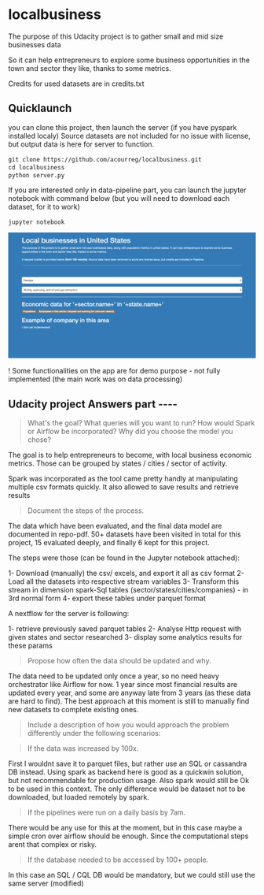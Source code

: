 # localbusiness
The purpose of this Udacity project is to gather small and mid size businesses data

So it can help entrepreneurs to explore some business opportunities in the town and sector they like, thanks to some metrics.

Credits for used datasets are in credits.txt

## Quicklaunch

you can clone this project, then launch the server (if you have pyspark installed localy)
Source datasets are not included for no issue with license, but output data is here for server to function.

```
git clone https://github.com/acourreg/localbusiness.git
cd localbusiness
python server.py
```

If you are interested only in data-pipeline part, you can launch the jupyter notebook with command below (but you will need to download each dataset, for it to work)
```
jupyter notebook
```

![image](https://github.com/acourreg/localbusiness/blob/master/screenshot.png?raw=true)


! Some functionalities on the app are for demo purpose - not fully implemented
(the main work was on data processing)

## Udacity project Answers part ----

> What's the goal? What queries will you want to run? How would Spark or Airflow be incorporated? Why did you choose the model you chose?

The goal is to help entrepreneurs to become, with local business economic metrics. Those can be grouped by states / cities / sector of activity.

Spark was incorporated as the tool came pretty handly at manipulating multiple csv formats quickly. It also allowed to save results 
and retrieve
results

> Document the steps of the process.

The data which have been evaluated, and the final data model are documented in repo-pdf. 50+ datasets have been visited in total for this project,
15 evaluated deeply, and finally 6 kept for this project.

The steps were those (can be found in the Jupyter notebook attached):

1- Download (manually) the csv/ excels, and export it all as csv format
2- Load all the datasets into respective stream variables
3- Transform this stream in dimension spark-Sql tables (sector/states/cities/companies) -  in 3rd normal form
4- export these tables under parquet format

A nextflow for the server is following:

1- retrieve previously saved parquet tables
2- Analyse Http request with given states and sector researched
3- display some analytics results for these params


> Propose how often the data should be updated and why.

The data need to be updated only once a year, so no need heavy orchestrator like Airflow for now.
1 year since most financial results are updated every year, and some are anyway late from 3 years (as these data are hard to find).
The best approach at this moment is still to manually find new datasets to complete existing ones.

> Include a description of how you would approach the problem differently under the following scenarios:

> If the data was increased by 100x.

First I wouldnt save it to parquet files, but rather use an SQL or cassandra DB instead. Using spark as backend here is good as 
a quickwin solution, but not recommendable for production usage. Also spark would still be Ok to be used in this context. The only difference
would be dataset not to be downloaded, but loaded remotely by spark.

> If the pipelines were run on a daily basis by 7am.

There would be any use for this at the moment, but in this case maybe a simple cron over airflow should be enough. Since the computational
steps arent that complex or risky.

> If the database needed to be accessed by 100+ people.

In this case an SQL / CQL DB would be mandatory, but we could still use the same server (modified)